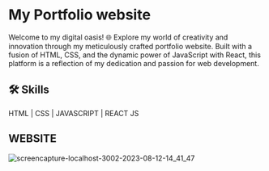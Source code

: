 # My Portfolio website

Welcome to my digital oasis! 🌐 Explore my world of creativity and innovation through my meticulously crafted portfolio website. Built with a fusion of HTML, CSS, and the dynamic power of JavaScript with React, this platform is a reflection of my dedication and passion for web development.


## 🛠 Skills

HTML | CSS | JAVASCRIPT | REACT JS 

## WEBSITE

![screencapture-localhost-3002-2023-08-12-14_41_47](https://github.com/KamakshiOjha/My-Portfolio-website/assets/114620432/ee9ef3e5-9742-46b3-984c-654519fad5d3)
